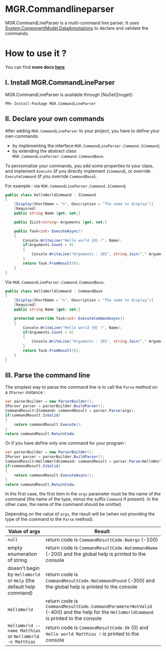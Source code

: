 MGR.Commandlineparser
=================

MGR.CommandLineParser is a multi-command line parser. It uses [System.ComponentModel.DataAnnotations](http://msdn.microsoft.com/fr-fr/library/system.componentmodel.dataannotations.aspx) to declare and validate the commands.

# How to use it ?
You can find **more docs [here](docs/index.md)**

## I. Install MGR.CommandLineParser

MGR.CommandLineParser is available through [NuGet][nuget]:

    PM> Install-Package MGR.CommandLineParser

## II. Declare your own commands

After adding `MGR.CommandLineParser` to your project, you have to define your own commands:

* by implementing the interface `MGR.CommandLineParser.Command.ICommand`;
* by extending the abstract class `MGR.CommandLineParser.Command.CommandBase`.

To personnalize your commands, you add some properties to your class, and implement `Execute` (if you directly implement `ICommand`), or override `ExecuteCommand` (if you override `CommandBase`).

For example :
via `MGR.CommandLineParser.Command.ICommand`;
``` c#
public class HelloWorldCommand : ICommand
{
    [Display(ShortName = "n", Description = "The name to display")]
    [Required]
    public string Name {get; set;}

    public IList<string> Arguments {get; set;}

    public Task<int> ExecuteAsync()
    {
        Console.WriteLine("Hello world {0} !", Name);
        if(Arguments.Count > 0)
        {
            Console.WriteLine("Arguments : {0}", string.Join("," Arguments));
        }
        return Task.FromResult(0);
    }
}
```

Via `MGR.CommandLineParser.Command.CommandBase`.
```c#
public class HelloWorldCommand : CommandBase
{
    [Display(ShortName = "n", Description = "The name to display")]
    [Required]
    public string Name {get; set;}

    protected override Task<int> ExecuteCommandasync()
    {
        Console.WriteLine("Hello world {0} !", Name);
        if(Arguments.Count > 0)
        {
            Console.WriteLine("Arguments : {0}", string.Join("," Arguments));
        }
        return Task.FromResult(0);
    }
}
```

## III. Parse the command line

The simplest way to parse the command line is to call the `Parse` method on a `IParser` instance :
```c#
var parserBuilder = new ParserBuilder();
IParser parser = parserBuilder.BuildParser();
CommandResult<ICommand> commandResult = parser.Parse(args);
if(commandResult.IsValid)
{
    return commandResult.Execute();
}
return commandResult.ReturnCode;
```

Or if you have define only one command for your program :
```c#
var parserBuilder = new ParserBuilder();
IParser parser = parserBuilder.BuildParser();
CommandResult<HelloWorldCommand> commandResult = parser.Parse<HelloWorldCommand>(args);
if(commandResult.IsValid)
{
    return commandResult.ExecuteAsync();
}
return commandResult.ReturnCode;
```

In the first case, the first item in the `args` parameter must be the name of the command (the name of the type, minus the suffix `Command` if present).
In the other case, the name of the command should be omitted.

Depending on the value of `args`, the result will be (when not providing the type of the command to the `Parse` method):

| Value of args | Result |
|------|--------|
|`null`|return code is `CommandResultCode.NoArgs` (-100)|
|empty enumeration of string|return code is `CommandResultCode.NoCommandName` (-200) and the global help is printed to the console|
|doesn't begin by `HelloWorld` or `Help` (the default help command)|return code is `CommandResultCode.NoCommandFound` (-300) and the global help is printed to the console|
|`HelloWorld`|return code is `CommandResultCode.CommandParameterNotValid` (-400) and the help for the `HelloWorldCommand` is printed to the console|
|`HelloWorld --name Matthias` or `HelloWorld -n Matthias`|return code is `CommandResultCode.Ok` (0) and `Hello world Matthias !` is printed to the console|
